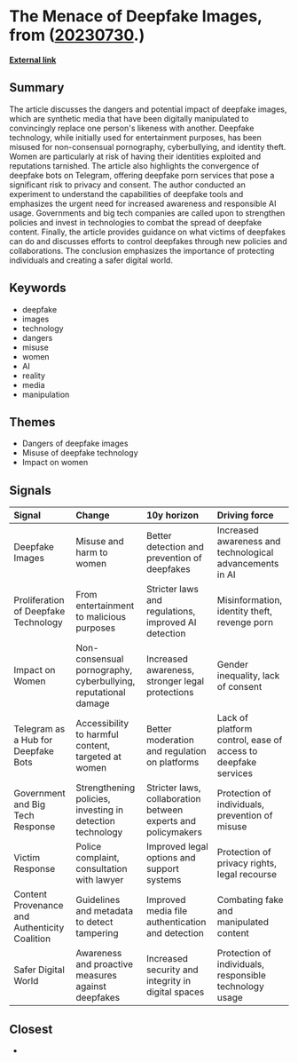 # __The Menace of Deepfake Images__, from ([20230730](https://kghosh.substack.com/p/20230730).)

__[External link](https://blog.theabhishek.dev/the-dark-side-of-ai-understanding-the-dangers-of-deepfake-images)__



## Summary

The article discusses the dangers and potential impact of deepfake images, which are synthetic media that have been digitally manipulated to convincingly replace one person's likeness with another. Deepfake technology, while initially used for entertainment purposes, has been misused for non-consensual pornography, cyberbullying, and identity theft. Women are particularly at risk of having their identities exploited and reputations tarnished. The article also highlights the convergence of deepfake bots on Telegram, offering deepfake porn services that pose a significant risk to privacy and consent. The author conducted an experiment to understand the capabilities of deepfake tools and emphasizes the urgent need for increased awareness and responsible AI usage. Governments and big tech companies are called upon to strengthen policies and invest in technologies to combat the spread of deepfake content. Finally, the article provides guidance on what victims of deepfakes can do and discusses efforts to control deepfakes through new policies and collaborations. The conclusion emphasizes the importance of protecting individuals and creating a safer digital world.

## Keywords

* deepfake
* images
* technology
* dangers
* misuse
* women
* AI
* reality
* media
* manipulation

## Themes

* Dangers of deepfake images
* Misuse of deepfake technology
* Impact on women

## Signals

| Signal                                        | Change                                                         | 10y horizon                                                   | Driving force                                                 |
|:----------------------------------------------|:---------------------------------------------------------------|:--------------------------------------------------------------|:--------------------------------------------------------------|
| Deepfake Images                               | Misuse and harm to women                                       | Better detection and prevention of deepfakes                  | Increased awareness and technological advancements in AI      |
| Proliferation of Deepfake Technology          | From entertainment to malicious purposes                       | Stricter laws and regulations, improved AI detection          | Misinformation, identity theft, revenge porn                  |
| Impact on Women                               | Non-consensual pornography, cyberbullying, reputational damage | Increased awareness, stronger legal protections               | Gender inequality, lack of consent                            |
| Telegram as a Hub for Deepfake Bots           | Accessibility to harmful content, targeted at women            | Better moderation and regulation on platforms                 | Lack of platform control, ease of access to deepfake services |
| Government and Big Tech Response              | Strengthening policies, investing in detection technology      | Stricter laws, collaboration between experts and policymakers | Protection of individuals, prevention of misuse               |
| Victim Response                               | Police complaint, consultation with lawyer                     | Improved legal options and support systems                    | Protection of privacy rights, legal recourse                  |
| Content Provenance and Authenticity Coalition | Guidelines and metadata to detect tampering                    | Improved media file authentication and detection              | Combating fake and manipulated content                        |
| Safer Digital World                           | Awareness and proactive measures against deepfakes             | Increased security and integrity in digital spaces            | Protection of individuals, responsible technology usage       |

## Closest

* 